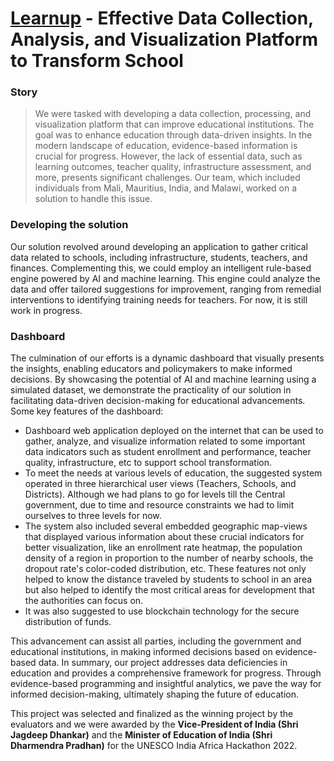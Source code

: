 # [Learnup](https://learnup.vercel.app/) - Effective Data Collection, Analysis, and Visualization Platform to Transform School

### Story
> We were tasked with developing a data collection, processing, and visualization platform that can improve educational institutions.
> The goal was to enhance education through data-driven insights. In the modern landscape of education, evidence-based information is crucial for progress. However, the lack of essential data, such as learning outcomes, teacher quality, infrastructure assessment, and more, presents significant challenges.
> Our team, which included individuals from Mali, Mauritius, India, and Malawi, worked on a solution to handle this issue.

### Developing the solution
Our solution revolved around developing an application to gather critical data related to schools, including infrastructure, students, teachers, and finances. Complementing this, we could employ an intelligent rule-based engine powered by AI and machine learning. This engine could analyze the data and offer tailored suggestions for improvement, ranging from remedial interventions to identifying training needs for teachers. For now, it is still work in progress.

### Dashboard
The culmination of our efforts is a dynamic dashboard that visually presents the insights, enabling educators and policymakers to make informed decisions. By showcasing the potential of AI and machine learning using a simulated dataset, we demonstrate the practicality of our solution in facilitating data-driven decision-making for educational advancements. Some key features of the dashboard:
- Dashboard web application deployed on the internet that can be used to gather, analyze, and visualize information related to some important data indicators such as student enrollment and performance, teacher quality, infrastructure, etc to support school transformation.
- To meet the needs at various levels of education, the suggested system operated in three hierarchical user views (Teachers, Schools, and Districts). Although we had plans to go for levels till the Central government, due to time and resource constraints we had to limit ourselves to three levels for now.
- The system also included several embedded geographic map-views that displayed various information about these crucial indicators for better visualization, like an enrollment rate heatmap, the population density of a region in proportion to the number of nearby schools, the dropout rate's color-coded distribution, etc. These features not only helped to know the distance traveled by students to school in an area but also helped to identify the most critical areas for development that the authorities can focus on.
- It was also suggested to use blockchain technology for the secure distribution of funds.

This advancement can assist all parties, including the government and educational institutions, in making informed decisions based on evidence-based data.
In summary, our project addresses data deficiencies in education and provides a comprehensive framework for progress. Through evidence-based programming and insightful analytics, we pave the way for informed decision-making, ultimately shaping the future of education.

This project was selected and finalized as the winning project by the evaluators and we were awarded by the **Vice-President of India (Shri Jagdeep Dhankar)** and the **Minister of Education of India (Shri Dharmendra Pradhan)** for the UNESCO India Africa Hackathon 2022.
